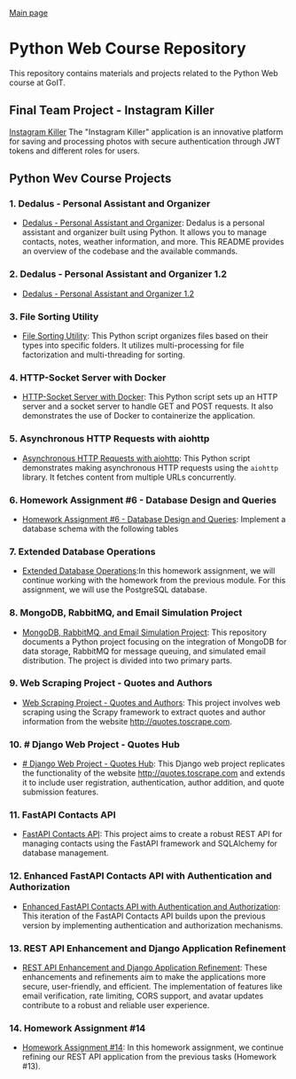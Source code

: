 [Main page](https://github.com/Nikita-devel) 

# Python Web Course Repository

This repository contains materials and projects related to the Python Web course at GoIT.

## Final Team Project - Instagram Killer

[Instagram Killer](https://github.com/KossKokos/Python_Web_Project) The "Instagram Killer" application is an innovative platform for saving and processing photos with secure authentication through JWT tokens and different roles for users.

## Python Wev Course Projects

### 1. Dedalus - Personal Assistant and Organizer

- [Dedalus - Personal Assistant and Organizer](https://github.com/Nikita-devel/home_work_2_1): Dedalus is a personal assistant and organizer built using Python. It allows you to manage contacts, notes, weather information, and more. This README provides an overview of the codebase and the available commands.

### 2. Dedalus - Personal Assistant and Organizer 1.2

- [Dedalus - Personal Assistant and Organizer 1.2](https://github.com/Nikita-devel/hw2_2)

### 3. File Sorting Utility

- [File Sorting Utility](https://github.com/Nikita-devel/hm2_3): This Python script organizes files based on their types into specific folders. It utilizes multi-processing for file factorization and multi-threading for sorting.

### 4. HTTP-Socket Server with Docker

- [HTTP-Socket Server with Docker](https://github.com/Nikita-devel/hw2_4): This Python script sets up an HTTP server and a socket server to handle GET and POST requests. It also demonstrates the use of Docker to containerize the application.

### 5. Asynchronous HTTP Requests with aiohttp

- [Asynchronous HTTP Requests with aiohttp](https://github.com/Nikita-devel/hm2_5): This Python script demonstrates making asynchronous HTTP requests using the `aiohttp` library. It fetches content from multiple URLs concurrently.

### 6. Homework Assignment #6 - Database Design and Queries

- [Homework Assignment #6 - Database Design and Queries](https://github.com/Nikita-devel/hm2_6): Implement a database schema with the following tables
 
### 7. Extended Database Operations

- [Extended Database Operations](https://github.com/Nikita-devel/hm2_7):In this homework assignment, we will continue working with the homework from the previous module.
For this assignment, we will use the PostgreSQL database.
  
### 8. MongoDB, RabbitMQ, and Email Simulation Project

- [MongoDB, RabbitMQ, and Email Simulation Project](https://github.com/Nikita-devel/hm2_8): This repository documents a Python project focusing on the integration of MongoDB for data storage, RabbitMQ for message queuing, and simulated email distribution. The project is divided into two primary parts.
  
### 9. Web Scraping Project - Quotes and Authors

- [Web Scraping Project - Quotes and Authors](https://github.com/Nikita-devel/hm2_9): This project involves web scraping using the Scrapy framework to extract quotes and author information from the website http://quotes.toscrape.com.
  
### 10. # Django Web Project - Quotes Hub

- [# Django Web Project - Quotes Hub](https://github.com/Nikita-devel/hm2_10): This Django web project replicates the functionality of the website http://quotes.toscrape.com and extends it to include user registration, authentication, author addition, and quote submission features. 
  
### 11. FastAPI Contacts API

- [FastAPI Contacts API](https://github.com/Nikita-devel/hm2_11): This project aims to create a robust REST API for managing contacts using the FastAPI framework and SQLAlchemy for database management.
  
### 12. Enhanced FastAPI Contacts API with Authentication and Authorization

- [Enhanced FastAPI Contacts API with Authentication and Authorization](https://github.com/Nikita-devel/hm2_12): This iteration of the FastAPI Contacts API builds upon the previous version by implementing authentication and authorization mechanisms.

### 13. REST API Enhancement and Django Application Refinement

- [REST API Enhancement and Django Application Refinement](https://github.com/Nikita-devel/hm2_13): These enhancements and refinements aim to make the applications more secure, user-friendly, and efficient. The implementation of features like email verification, rate limiting, CORS support, and avatar updates contribute to a robust and reliable user experience.
  
### 14. Homework Assignment #14

- [Homework Assignment #14](https://github.com/Nikita-devel/hm2_14): In this homework assignment, we continue refining our REST API application from the previous tasks (Homework #13).
